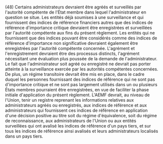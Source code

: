 (48) Certains administrateurs devraient être agréés et surveillés par l'autorité compétente de l'État membre dans lequel l'administrateur en question se situe. Les entités déjà soumises à une surveillance et qui fournissent des indices de référence financiers autres que des indices de référence d'importance critique devraient être enregistrées et surveillées par l'autorité compétente aux fins du présent règlement. Les entités qui ne fournissent que des indices pouvant être considérés comme des indices de référence d'importance non significative devraient également être enregistrées par l'autorité compétente concernée. L'agrément et l'enregistrement devraient être des processus distincts, l'agrément nécessitant une évaluation plus poussée de la demande de l'administrateur. Le fait que l'administrateur soit agréé ou enregistré ne devrait pas porter atteinte à la surveillance exercée par les autorités compétentes concernées. De plus, un régime transitoire devrait être mis en place, dans le cadre duquel les personnes fournissant des indices de référence qui ne sont pas d'importance critique et ne sont pas largement utilisés dans un ou plusieurs États membres pourraient être enregistrées, en vue de faciliter la phase initiale d'application du présent règlement. L'AEMF devrait, au niveau de l'Union, tenir un registre reprenant les informations relatives aux administrateurs agréés ou enregistrés, aux indices de référence et aux administrateurs qui fournissent ces indices de référence en application d'une décision positive au titre soit du régime d'équivalence, soit du régime de reconnaissance, aux administrateurs de l'Union ou aux entités surveillées qui ont avalisé les indices de référence d'un pays tiers, et sur tous les indices de référence ainsi avalisés et leurs administrateurs localisés dans un pays tiers.